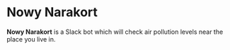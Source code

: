 # Nowy Narakort
**Nowy Narakort** is a Slack bot which will check air pollution levels near the place you live in.
